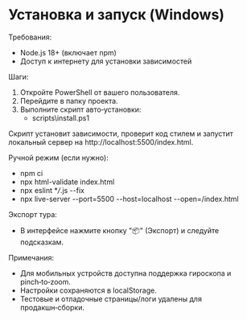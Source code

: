# Установка и запуск (Windows)

Требования:

- Node.js 18+ (включает npm)
- Доступ к интернету для установки зависимостей

Шаги:

1. Откройте PowerShell от вашего пользователя.
2. Перейдите в папку проекта.
3. Выполните скрипт авто‑установки:
   - scripts\install.ps1

Скрипт установит зависимости, проверит код стилем и запустит локальный сервер на http://localhost:5500/index.html.

Ручной режим (если нужно):

- npm ci
- npx html-validate index.html
- npx eslint \*_/_.js --fix
- npx live-server --port=5500 --host=localhost --open=/index.html

Экспорт тура:

- В интерфейсе нажмите кнопку "📦" (Экспорт) и следуйте подсказкам.

Примечания:

- Для мобильных устройств доступна поддержка гироскопа и pinch‑to‑zoom.
- Настройки сохраняются в localStorage.
- Тестовые и отладочные страницы/логи удалены для продакшн‑сборки.
